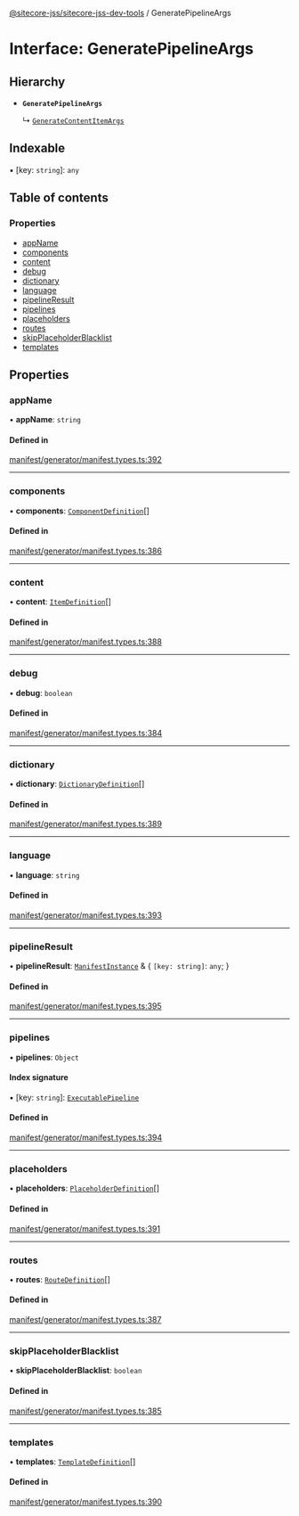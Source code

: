 [@sitecore-jss/sitecore-jss-dev-tools](../README.md) / GeneratePipelineArgs

# Interface: GeneratePipelineArgs

## Hierarchy

- **`GeneratePipelineArgs`**

  ↳ [`GenerateContentItemArgs`](GenerateContentItemArgs.md)

## Indexable

▪ [key: `string`]: `any`

## Table of contents

### Properties

- [appName](GeneratePipelineArgs.md#appname)
- [components](GeneratePipelineArgs.md#components)
- [content](GeneratePipelineArgs.md#content)
- [debug](GeneratePipelineArgs.md#debug)
- [dictionary](GeneratePipelineArgs.md#dictionary)
- [language](GeneratePipelineArgs.md#language)
- [pipelineResult](GeneratePipelineArgs.md#pipelineresult)
- [pipelines](GeneratePipelineArgs.md#pipelines)
- [placeholders](GeneratePipelineArgs.md#placeholders)
- [routes](GeneratePipelineArgs.md#routes)
- [skipPlaceholderBlacklist](GeneratePipelineArgs.md#skipplaceholderblacklist)
- [templates](GeneratePipelineArgs.md#templates)

## Properties

### appName

• **appName**: `string`

#### Defined in

[manifest/generator/manifest.types.ts:392](https://github.com/Sitecore/jss/blob/3fa671c7e/packages/sitecore-jss-dev-tools/src/manifest/generator/manifest.types.ts#L392)

___

### components

• **components**: [`ComponentDefinition`](ComponentDefinition.md)[]

#### Defined in

[manifest/generator/manifest.types.ts:386](https://github.com/Sitecore/jss/blob/3fa671c7e/packages/sitecore-jss-dev-tools/src/manifest/generator/manifest.types.ts#L386)

___

### content

• **content**: [`ItemDefinition`](ItemDefinition.md)[]

#### Defined in

[manifest/generator/manifest.types.ts:388](https://github.com/Sitecore/jss/blob/3fa671c7e/packages/sitecore-jss-dev-tools/src/manifest/generator/manifest.types.ts#L388)

___

### debug

• **debug**: `boolean`

#### Defined in

[manifest/generator/manifest.types.ts:384](https://github.com/Sitecore/jss/blob/3fa671c7e/packages/sitecore-jss-dev-tools/src/manifest/generator/manifest.types.ts#L384)

___

### dictionary

• **dictionary**: [`DictionaryDefinition`](DictionaryDefinition.md)[]

#### Defined in

[manifest/generator/manifest.types.ts:389](https://github.com/Sitecore/jss/blob/3fa671c7e/packages/sitecore-jss-dev-tools/src/manifest/generator/manifest.types.ts#L389)

___

### language

• **language**: `string`

#### Defined in

[manifest/generator/manifest.types.ts:393](https://github.com/Sitecore/jss/blob/3fa671c7e/packages/sitecore-jss-dev-tools/src/manifest/generator/manifest.types.ts#L393)

___

### pipelineResult

• **pipelineResult**: [`ManifestInstance`](ManifestInstance.md) & { `[key: string]`: `any`;  }

#### Defined in

[manifest/generator/manifest.types.ts:395](https://github.com/Sitecore/jss/blob/3fa671c7e/packages/sitecore-jss-dev-tools/src/manifest/generator/manifest.types.ts#L395)

___

### pipelines

• **pipelines**: `Object`

#### Index signature

▪ [key: `string`]: [`ExecutablePipeline`](ExecutablePipeline.md)

#### Defined in

[manifest/generator/manifest.types.ts:394](https://github.com/Sitecore/jss/blob/3fa671c7e/packages/sitecore-jss-dev-tools/src/manifest/generator/manifest.types.ts#L394)

___

### placeholders

• **placeholders**: [`PlaceholderDefinition`](PlaceholderDefinition.md)[]

#### Defined in

[manifest/generator/manifest.types.ts:391](https://github.com/Sitecore/jss/blob/3fa671c7e/packages/sitecore-jss-dev-tools/src/manifest/generator/manifest.types.ts#L391)

___

### routes

• **routes**: [`RouteDefinition`](RouteDefinition.md)[]

#### Defined in

[manifest/generator/manifest.types.ts:387](https://github.com/Sitecore/jss/blob/3fa671c7e/packages/sitecore-jss-dev-tools/src/manifest/generator/manifest.types.ts#L387)

___

### skipPlaceholderBlacklist

• **skipPlaceholderBlacklist**: `boolean`

#### Defined in

[manifest/generator/manifest.types.ts:385](https://github.com/Sitecore/jss/blob/3fa671c7e/packages/sitecore-jss-dev-tools/src/manifest/generator/manifest.types.ts#L385)

___

### templates

• **templates**: [`TemplateDefinition`](TemplateDefinition.md)[]

#### Defined in

[manifest/generator/manifest.types.ts:390](https://github.com/Sitecore/jss/blob/3fa671c7e/packages/sitecore-jss-dev-tools/src/manifest/generator/manifest.types.ts#L390)
